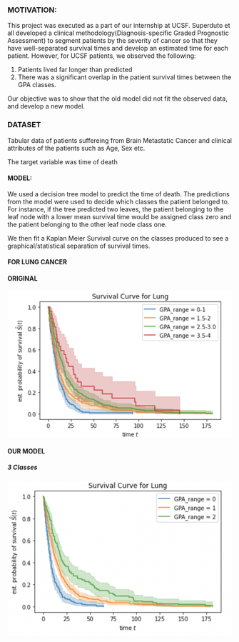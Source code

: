 ### MOTIVATION:

This project was executed as a part of our internship at UCSF. Superduto et all developed a clinical methodology(Diagnosis-specific Graded Prognostic Assessment) to segment patients by the severity of cancer so that they have well-separated survival times and develop an estimated time for each patient. However, for UCSF patients, we observed the following:

1) Patients lived far longer than predicted 
2) There was a significant overlap in the patient survival times between the GPA classes.

Our objective was to show that the old model did not fit the observed data, and develop a new model. 


### DATASET

Tabular data of patients suffereing from Brain Metastatic Cancer and clinical attributes of the patients such as Age, Sex etc.

The target variable was time of death 

#### MODEL:

We used a decision tree model to predict the time of death. The predictions from the model were used to decide which classes the patient belonged to. For instance, if the tree predicted two leaves, the patient belonging to the leaf node with a lower mean survival time would be assigned class zero and the patient belonging to the other leaf node class one.

We then fit a Kaplan Meier Survival curve on the classes produced to see a graphical/statistical separation of survival times.

#### FOR LUNG CANCER

#### ORIGINAL

![](images/Lung_old.png)

#### OUR MODEL

##### 3 Classes

![](images/Lung_3class.png)
